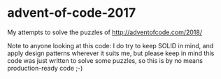 # advent-of-code-2017
My attempts to solve the puzzles of http://adventofcode.com/2018/

Note to anyone looking at this code: I do try to keep SOLID in mind, and apply design patterns wherever it suits me, but please keep in mind this code was just written to solve some puzzles, so this is by no means production-ready code ;-)

